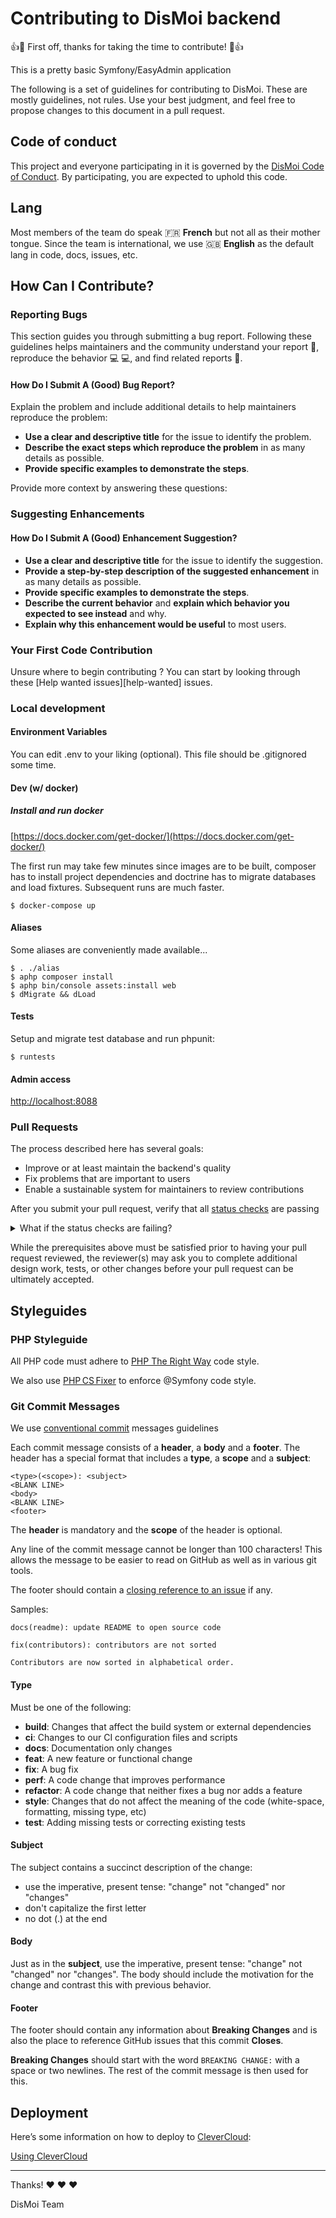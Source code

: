 # Contributing to DisMoi backend

:+1::tada: First off, thanks for taking the time to contribute! :tada::+1:

This is a pretty basic Symfony/EasyAdmin application

The following is a set of guidelines for contributing to DisMoi.
These are mostly guidelines, not rules. Use your best judgment, and feel free to propose changes to this document in a pull request.

## Code of conduct

This project and everyone participating in it is governed by the [DisMoi Code of Conduct](CODE_OF_CONDUCT.md).
By participating, you are expected to uphold this code.

## Lang

Most members of the team do speak :fr: **French** but not all as their mother tongue.
Since the team is international, we use :gb: **English** as the default lang in code, docs, issues, etc.

## How Can I Contribute?

### Reporting Bugs

This section guides you through submitting a bug report. Following these guidelines helps maintainers and the community understand your report :pencil:, reproduce the behavior :computer: :computer:, and find related reports :mag_right:.

#### How Do I Submit A (Good) Bug Report?

Explain the problem and include additional details to help maintainers reproduce the problem:

- **Use a clear and descriptive title** for the issue to identify the problem.
- **Describe the exact steps which reproduce the problem** in as many details as possible.
- **Provide specific examples to demonstrate the steps**.

Provide more context by answering these questions:

### Suggesting Enhancements

#### How Do I Submit A (Good) Enhancement Suggestion?

- **Use a clear and descriptive title** for the issue to identify the suggestion.
- **Provide a step-by-step description of the suggested enhancement** in as many details as possible.
- **Provide specific examples to demonstrate the steps**.
- **Describe the current behavior** and **explain which behavior you expected to see instead** and why.
- **Explain why this enhancement would be useful** to most users.

### Your First Code Contribution

Unsure where to begin contributing ? You can start by looking through these [Help wanted issues][help-wanted] issues.

### Local development

#### Environment Variables

You can edit .env to your liking (optional). This file should be .gitignored some time.

#### Dev (w/ docker)

##### Install and run docker

[https://docs.docker.com/get-docker/](https://docs.docker.com/get-docker/)

The first run may take few minutes since images are to be built,
composer has to install project dependencies and doctrine has to
migrate databases and load fixtures. Subsequent runs are much faster.

```shell script
$ docker-compose up
```

#### Aliases

Some aliases are conveniently made available...

```shell script
$ . ./alias
$ aphp composer install
$ aphp bin/console assets:install web
$ dMigrate && dLoad
```

#### Tests

Setup and migrate test database and run phpunit:

```shell script
$ runtests
```

#### Admin access

[http://localhost:8088](http://localhost:8088)

### Pull Requests

The process described here has several goals:

- Improve or at least maintain the backend's quality
- Fix problems that are important to users
- Enable a sustainable system for maintainers to review contributions

After you submit your pull request, verify that all [status checks](https://help.github.com/articles/about-status-checks/) are passing <details><summary>What if the status checks are failing?</summary>If a status check is failing, and you believe that the failure is unrelated to your change, please leave a comment on the pull request explaining why you believe the failure is unrelated. A maintainer will re-run the status check for you. If we conclude that the failure was a false positive, then we will open an issue to track that problem with our status check suite.</details>

While the prerequisites above must be satisfied prior to having your pull request reviewed, the reviewer(s) may ask you to complete additional design work, tests, or other changes before your pull request can be ultimately accepted.

## Styleguides

### PHP Styleguide

All PHP code must adhere to [PHP The Right Way](https://phptherightway.com/#code_style_guide) code style.

We also use [PHP CS Fixer](https://github.com/FriendsOfPHP/PHP-CS-Fixer) to enforce @Symfony code style.

### Git Commit Messages

We use [conventional commit](https://www.conventionalcommits.org/en/v1.0.0/) messages guidelines

Each commit message consists of a **header**, a **body** and a **footer**. The header has a special
format that includes a **type**, a **scope** and a **subject**:

```
<type>(<scope>): <subject>
<BLANK LINE>
<body>
<BLANK LINE>
<footer>
```

The **header** is mandatory and the **scope** of the header is optional.

Any line of the commit message cannot be longer than 100 characters! This allows the message to be easier
to read on GitHub as well as in various git tools.

The footer should contain a [closing reference to an issue](https://help.github.com/articles/closing-issues-via-commit-messages/) if any.

Samples:

```
docs(readme): update README to open source code
```

```
fix(contributors): contributors are not sorted

Contributors are now sorted in alphabetical order.
```

#### Type

Must be one of the following:

- **build**: Changes that affect the build system or external dependencies
- **ci**: Changes to our CI configuration files and scripts
- **docs**: Documentation only changes
- **feat**: A new feature or functional change
- **fix**: A bug fix
- **perf**: A code change that improves performance
- **refactor**: A code change that neither fixes a bug nor adds a feature
- **style**: Changes that do not affect the meaning of the code (white-space, formatting, missing type, etc)
- **test**: Adding missing tests or correcting existing tests

#### Subject

The subject contains a succinct description of the change:

- use the imperative, present tense: "change" not "changed" nor "changes"
- don't capitalize the first letter
- no dot (.) at the end

#### Body

Just as in the **subject**, use the imperative, present tense: "change" not "changed" nor "changes".
The body should include the motivation for the change and contrast this with previous behavior.

#### Footer

The footer should contain any information about **Breaking Changes** and is also the place to
reference GitHub issues that this commit **Closes**.

**Breaking Changes** should start with the word `BREAKING CHANGE:` with a space or two newlines. The rest of the commit message is then used for this.

## Deployment

Here’s some information on how to deploy to [CleverCloud](https://www.clever-cloud.com):

[Using CleverCloud](docs/using_clever_cloud.md)

---

Thanks! :heart: :heart: :heart:

DisMoi Team
